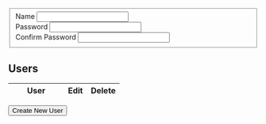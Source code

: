 
<script language='javascript'>
$(document).ready(function(){
    
    /**
    Note To Klaas:
    I am thinking of using jquery accordion as data grid for our entities as following
    
    Users:
    =========================================
    |Azmy                                   |
     ---------------------------------------
    | [Edit] [Delete]                       |
    | Groups:                               |
    |  -----------------------------------  |
    | | Group 1 |     unassing            | | 
    | | Group 2 |     unassing            | |
    |  -----------------------------------  |
    | [Assign group]                        |
    =========================================
    |Klaas                                  |
    =========================================
    ...
    
    - Also for rules
    
    Rules:
    =========================================
    |Admin                                  |
     ---------------------------------------
    | [Edit] [Delete]                       |
    | [function ... ]   <change>            |
    | [context  ... ]   <change>            |
    |                                       |
    | Groups:                               |
    |  -----------------------------------  |
    | | Group 1 |     <remove>            | | 
    | | Group 2 |     <remove>            | |
    |  -----------------------------------  |
    | [Add group]                           |
    =========================================
    |Rule2                                  |
    =========================================
    ...
    
    - Groups can be a normal table where group can only have name.
    
    - So I starting by creating an Accordion class where you can dynamically
    add/delete panels from it (I have tested this).
    
    - I started working on a UserPanel class (but I had to go home before I do much with it :P ... good luck ;) )
    - Also a RulePanel needs to be created
    
    - The idea is when you first load the page you use the lfw service to get the needed data which is enough to build
    - your views. and handle acctions to 
    
    
    When you load this page you will get a demo of what I think it should look like.
    
    Feel free to drop this entirly if you think it's not good enough or if you have a better idea.
    
    START OF DEMO
    */
    var Accordion = function(parent){
        
        var body = $("<div>").accordion();
        
        var tmpl = "<h3 class='accordion-header' id='${name}'><a href='#'>${name}</a></h3>" +
                    "<div class='accordion-panel'></div>";
        
        this.exists = function(name){
            return body.find("#" + name).length > 0;
        };
        
        this.add = function(name, panel) {
            if (!this.exists(name)){
                var item = $.tmpl(tmpl, {name: name});
                item.filter(".accordion-panel")
                    .append(panel);
                    
                body.accordion("destroy")
                    .append(item)
                    .accordion();
                
            }
        };
        
        this.delete = function(name) {
            var item = body.accordion("destroy")
                .find("#" + name);
            
            if (item.length > 0){
                item.next().remove();
                item.remove();
            }
            
            body.accordion();
        };
        
        this.getDom = function(){
            return body;
        };
        
        if (parent){
            this.appendTo(parent);
        }
    };
    
    var UserPanel = function(userid) {
        
        var body = $("#user-panel").tmpl();
        body.find("button").button();
        
        var that = this;
        
        body.find(".user-edit").click(function(e){
            alert("Edit user: " + that.userid());
        });
        
        body.find(".user-delete").click(function(e){
            alert("Edit Delete: " + that.userid());
        });
        
        body.find(".user-assign").click(function(e){
            alert("Assign group: " + that.userid());
        });
        
        this.userid = function(id){
            if (id === undefined){
                return body.data("userid");
            } else {
                body.data("userid", id);
            }
        };
        
        this.getDom = function(){
            return body;
        };
        
        if(userid){
            this.userid(userid);
        }
    };
    
    var acc = new Accordion();
    $("#test").append(acc.getDom());
    acc.add("Azmy", new UserPanel("Azmy").getDom());
    acc.add("Klaas", new UserPanel("Klaas").getDom());
    
    /**
    END OF DEMO.
    */
    

    $("#userform").dialog({autoOpen: false,
            width: 550,
            modal: true});

    var remotecall = function(options) {
        var options = $.extend({success: $.noop,
                                error: $.alerterror,
                                data: {}}, options);


        $.ajax({url: options.uri,
                dataType: 'json',
                data: options.data,
                success: options.success,
                error: options.error});
    };

    var listusers = function(options) {
        var options = $.extend(options, {uri: LFW_CONFIG['uris']['users']});
        remotecall(options);
    };

    var deleteuser = function(username, options){
        var options = $.extend(options, {uri: LFW_CONFIG['uris']['deleteUser'],
                                        data: {name: username}});
        remotecall(options);
    };

    var createuser = function(username, passwd, options){
        var options = $.extend(options, {uri: LFW_CONFIG['uris']['createUser'],
                                        data: {name: username,
                                               password: passwd}});
        remotecall(options);
    };

    var edituser = function(username, passwd, options){
        var options = $.extend(options, {uri: LFW_CONFIG['uris']['updateUser'],
                                        data: {name: username,
                                               password: passwd}});
        remotecall(options);
    };

    var render = function(){
        listusers({success: function(data){
                                var tbody = $("#userslist > tbody");
                                console.log("listusers succeeded, rendering list...");
                                tbody.empty();
                                console.log(data);
                                $.each(data, function(i, user){
                                    tbody.append($("<tr>").append($("<td>").text(user))
                                                          .append($("<td>").append($('<a>', {style: 'cursor: pointer'}).data('user', user).text('change password').click(function() {

                                                                var user = $(this).data('user');
                                                                $("#userform input").removeClass("ui-state-error").val('');
                                                                $("#userform").find("#name").attr("disabled", true).val(user);
                                                                var $dialog = $("#userform").dialog("option", "title", "Edit User");
                                                                $("#userform").dialog("option", "buttons", {"Change Password": function(){
                                                                                                            $input = $dialog.find("input").removeClass("ui-state-error");
                                                                                                            var passwd = $.trim($dialog.find("#password").val());
                                                                                                            var cpasswd = $.trim($dialog.find("#cpassword").val());

                                                                                                            if (!passwd) {
                                                                                                                $dialog.find("#password").addClass("ui-state-error");
                                                                                                                $.alert("Password is required", {title: "Validation Error"});
                                                                                                                return;
                                                                                                            }

                                                                                                            if (passwd != cpasswd) {
                                                                                                                $dialog.find("#cpassword").addClass("ui-state-error");
                                                                                                                $.alert("Passwords don't match", {title: "Validation Error"});
                                                                                                                return;
                                                                                                            }

                                                                                                            edituser(user, passwd, {success: function() {
                                                                                                                $.alert("Password updated successfully", {title: 'Password Changed'});
                                                                                                                $dialog.dialog("close");
                                                                                                            }, error: $.alerterror});

                                                                                                        },

                                                                                                      "Cancel": function(){
                                                                                                          $(this).dialog("close");
                                                                                                        }});

                                                                $("#userform").dialog("open");
                                                                $("#userform").keydown(function(e) {
                                                                    if (e.keyCode == 13) {
                                                                        var buttons = $( "#userform" ).dialog( "option", "buttons" );
                                                                        var button = buttons["Change Password"];
                                                                        button();
                                                                    }
                                                                });
                                                              })))
                                                          .append($("<td>").append($('<a>', {style: 'cursor: pointer'}).data('user', user).text('delete').click(function(){
                                                                var user = $(this).data('user');
                                                                $.confirm("Are you sure you want to delete user '" + user + "'?", {title: "Delete User",
                                                                            ok: function(){
                                                                                deleteuser(user, {success: function(){
                                                                                    render();
                                                                                 }});
                                                                            }});
                                                              }))));
                                });
                            }});
    };

    $("#createuser").button().click(function() {
        var $dialog = $("#userform").dialog("option", "title", "Create User");
        $("#userform").find("#name").attr("disabled", false);
        $("#userform  input").removeClass("ui-state-error").val("");
        $("#userform").dialog("option", "buttons", {"Create User": function(){
                                                    $dialog.find("input").removeClass("ui-state-error");
                                                    var username = $.trim($dialog.find("#name").val());
                                                    var passwd = $.trim($dialog.find("#password").val());
                                                    var cpasswd = $.trim($dialog.find("#cpassword").val());

                                                    if (username == "") {
                                                        $dialog.find("#name").addClass("ui-state-error");
                                                        $.alert("Name is required", {title: "Validation Error"});
                                                        return;
                                                    }

                                                    if (!passwd) {
                                                        $dialog.find("#password").addClass("ui-state-error");
                                                        $.alert("Password is required", {title: "Validation Error"});
                                                        return;
                                                    }

                                                    if (passwd != cpasswd) {
                                                        $dialog.find("#cpassword").addClass("ui-state-error");
                                                        $.alert("Passwords don't match", {title: "Validation Error"});
                                                        return;
                                                    }

                                                    createuser(username, passwd, {success: function() {
                                                        render();
                                                        $dialog.dialog("close");
                                                    }, error: $.alerterror});
                                                },
                                              "Cancel": function() {
                                                  $(this).dialog("close");
                                                }});

        $("#userform").dialog("open");

        $("#userform").keydown(function(e) {
            if (e.keyCode == 13) {
                var buttons = $( "#userform" ).dialog( "option", "buttons" );
                var button = buttons["Create User"];
                button();
            }
        });
    });


    render();
});

</script>

<div id='test'>
</div>

<div id="userform" title="Create new user">
    <form>
    <fieldset>
        <div>
            <label for="name">Name</label>
            <input type="text" id="name" class="text ui-widget-content ui-corner-all " />
        </div>
        <div>
            <label for="password" >Password</label>
            <input type="password" id="password" class="text ui-widget-content ui-corner-all " />
        </div>
        <div>
            <label for="cpassword">Confirm Password</label>
            <input type="password" id="cpassword" class="text ui-widget-content ui-corner-all " />
        </div>
    </fieldset>
    </form>
</div>

## Users

<table id='userslist' style='width: 80%;'>
<thead>
    <tr>
        <th style='width: 50%;'>User</th>
        <th>Edit</th>
        <th>Delete</th>
    </tr>
</thead>
<tbody>
</tbody>
</table>

<button id='createuser'>Create New User</button>

<script id='user-panel' type='text/x-jquery-tmpl'>
    <div>
        <button class='user-edit'>Edit</button>
        <button class='user-delete'>Delete</button>
        <table style='margin-top: 5px; margin-buttom: 5px;'>
            <thead>
                <tr>
                    <th>Group Name</th>
                    <th>Unassign</th>
                </tr>
            </thead>
            <tbody class='user-groups'>
            </tbody>
        </table>
        <button class='user-assign'>Assign Group</button>
    </div>
</script>
